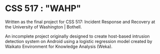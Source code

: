 # CSS 517 : "WAHP"
Written as the final project for CSS 517: Incident Response and Recovery at the University of Washington | Bothell.

An incomplete project originally designed to create host-based intrusion detection system on Android using a logistic regression model created by Waikato Environment for Knowledge Analysis (Weka).
